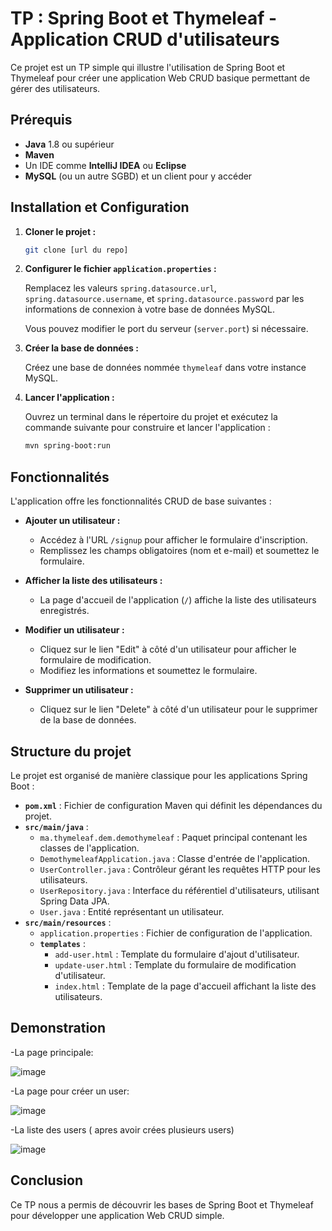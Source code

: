 # TP : Spring Boot et Thymeleaf - Application CRUD d'utilisateurs

Ce projet est un TP simple qui illustre l'utilisation de Spring Boot et Thymeleaf pour créer une application Web CRUD basique permettant de gérer des utilisateurs.

## Prérequis

- **Java** 1.8 ou supérieur
- **Maven**
- Un IDE comme **IntelliJ IDEA** ou **Eclipse**
- **MySQL** (ou un autre SGBD) et un client pour y accéder

## Installation et Configuration

1. **Cloner le projet :**

    ```bash
    git clone [url du repo]
    ```

2. **Configurer le fichier `application.properties` :**

   Remplacez les valeurs `spring.datasource.url`, `spring.datasource.username`, et `spring.datasource.password` par les informations de connexion à votre base de données MySQL.

   Vous pouvez modifier le port du serveur (`server.port`) si nécessaire.

3. **Créer la base de données :**

   Créez une base de données nommée `thymeleaf` dans votre instance MySQL.

4. **Lancer l'application :**

   Ouvrez un terminal dans le répertoire du projet et exécutez la commande suivante pour construire et lancer l'application :

    ```bash
    mvn spring-boot:run
    ```

## Fonctionnalités

L'application offre les fonctionnalités CRUD de base suivantes :

- **Ajouter un utilisateur :**
  - Accédez à l'URL `/signup` pour afficher le formulaire d'inscription.
  - Remplissez les champs obligatoires (nom et e-mail) et soumettez le formulaire.

- **Afficher la liste des utilisateurs :**
  - La page d'accueil de l'application (`/`) affiche la liste des utilisateurs enregistrés.

- **Modifier un utilisateur :**
  - Cliquez sur le lien "Edit" à côté d'un utilisateur pour afficher le formulaire de modification.
  - Modifiez les informations et soumettez le formulaire.

- **Supprimer un utilisateur :**
  - Cliquez sur le lien "Delete" à côté d'un utilisateur pour le supprimer de la base de données.

## Structure du projet

Le projet est organisé de manière classique pour les applications Spring Boot :

- **`pom.xml`** : Fichier de configuration Maven qui définit les dépendances du projet.
- **`src/main/java`** :
  - `ma.thymeleaf.dem.demothymeleaf` : Paquet principal contenant les classes de l'application.
  - `DemothymeleafApplication.java` : Classe d'entrée de l'application.
  - `UserController.java` : Contrôleur gérant les requêtes HTTP pour les utilisateurs.
  - `UserRepository.java` : Interface du référentiel d'utilisateurs, utilisant Spring Data JPA.
  - `User.java` : Entité représentant un utilisateur.
- **`src/main/resources`** :
  - `application.properties` : Fichier de configuration de l'application.
  - **`templates`** :
    - `add-user.html` : Template du formulaire d'ajout d'utilisateur.
    - `update-user.html` : Template du formulaire de modification d'utilisateur.
    - `index.html` : Template de la page d'accueil affichant la liste des utilisateurs.

## Demonstration 

-La page principale:

![image](https://github.com/user-attachments/assets/f491bd54-d88b-4f0f-a943-7a33f5b5317e)


-La page pour créer un user:

![image](https://github.com/user-attachments/assets/fa59a06e-d8aa-414d-8ef8-7dae7a161ec2)


-La liste des users ( apres avoir crées plusieurs users)

![image](https://github.com/user-attachments/assets/8512c9a1-5fff-4cf7-809e-bcbf6d1a568d)

## Conclusion

Ce TP nous a permis de découvrir les bases de Spring Boot et Thymeleaf pour développer une application Web CRUD simple.
